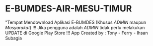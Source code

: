 # E-BUMDES-AIR-MESU-TIMUR
"Tempat Mendownload Aplikasi E-BUMDES (Khusus *ADMIN* maupun *Masyarakat*)
!!! Jika pengguna adalah *ADMIN* tidak perlu melakukan UPDATE di Google Play Store !!!
App Created by : 
Tony -
Ferry -
Ihsan Subagia
